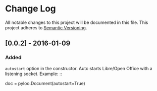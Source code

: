 # Change Log
All notable changes to this project will be documented in this file.
This project adheres to [Semantic Versioning](http://semver.org/).

## [0.0.2] - 2016-01-09
### Added
``autostart`` option in the constructor.
Auto starts Libre/Open Office with a listening socket.
Example: ::

doc = pyloo.Document(autostart=True)

